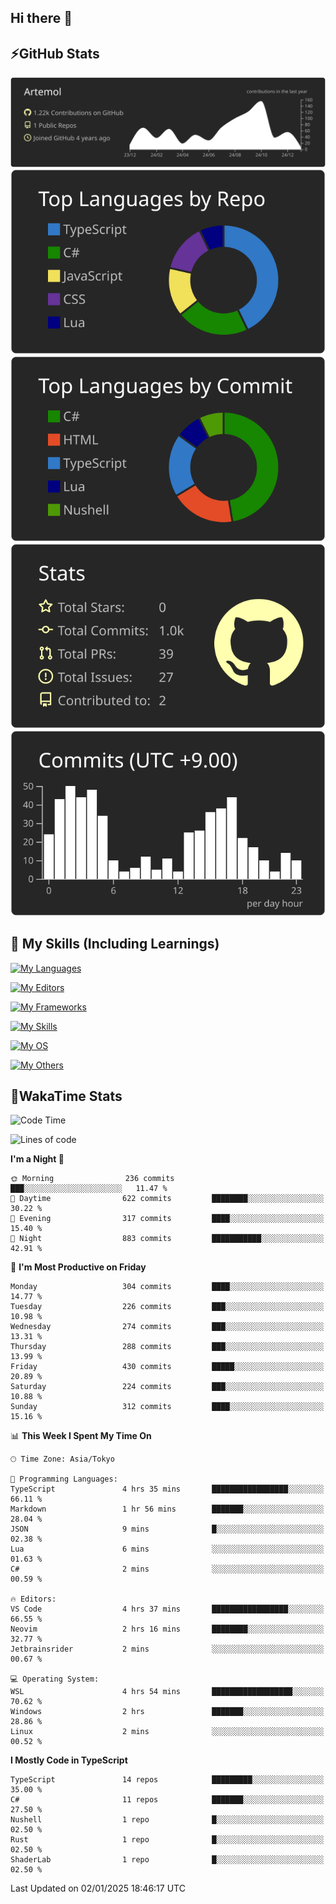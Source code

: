 ## Hi there 👋
<!--
**Artemol/Artemol** is a ✨ _special_ ✨ repository because its `README.md` (this file) appears on your GitHub profile.

Here are some ideas to get you started:

- 🔭 I’m currently working on ...
- 🌱 I’m currently learning ...
- 👯 I’m looking to collaborate on ...
- 🤔 I’m looking for help with ...
- 💬 Ask me about ...
- 📫 How to reach me: ...
- 😄 Pronouns: ...
- ⚡ Fun fact: ...
-->

## ⚡GitHub Stats
[![](https://raw.githubusercontent.com/Artemol/Artemol/main/profile-summary-card-output/apprentice/0-profile-details.svg)](https://github.com/vn7n24fzkq/github-profile-summary-cards)
[![](https://raw.githubusercontent.com/Artemol/Artemol/main/profile-summary-card-output/apprentice/1-repos-per-language.svg)](https://github.com/vn7n24fzkq/github-profile-summary-cards) [![](https://raw.githubusercontent.com/Artemol/Artemol/main/profile-summary-card-output/apprentice/2-most-commit-language.svg)](https://github.com/vn7n24fzkq/github-profile-summary-cards)
[![](https://raw.githubusercontent.com/Artemol/Artemol/main/profile-summary-card-output/apprentice/3-stats.svg)](https://github.com/vn7n24fzkq/github-profile-summary-cards) [![](https://raw.githubusercontent.com/Artemol/Artemol/main/profile-summary-card-output/apprentice/4-productive-time.svg)](https://github.com/vn7n24fzkq/github-profile-summary-cards)

## 🌱 My Skills (Including Learnings)

<!--
### Languages
-->
[![My Languages](https://skillicons.dev/icons?i=ts,py,cs,dotnet,rust,go,c,matlab,css)](https://skillicons.dev)

<!--
### Editors
-->
[![My Editors](https://skillicons.dev/icons?i=vscode,neovim,vim,visualstudio,idea)](https://skillicons.dev)

<!--
### Frameworks
-->
[![My Frameworks](https://skillicons.dev/icons?i=react,nestjs,vite,tailwind,tauri,electron,remix,nextjs,fastapi)](https://skillicons.dev)

<!--
### Tools
-->
[![My Skills](https://skillicons.dev/icons?i=git,nodejs,docker,unity,postman,bun,discord,cloudflare,bash,prometheus,grafana,obsidian)](https://skillicons.dev)

<!--
### OS
-->
[![My OS](https://skillicons.dev/icons?i=windows,ubuntu)](https://skillicons.dev)

<!--
### Others
-->
[![My Others](https://skillicons.dev/icons?i=github,raspberrypi,gcp)](https://skillicons.dev)

## 💬WakaTime Stats
<!--START_SECTION:waka-->
![Code Time](http://img.shields.io/badge/Code%20Time-384%20hrs%2031%20mins-blue)

![Lines of code](https://img.shields.io/badge/From%20Hello%20World%20I%27ve%20Written-12.0%20million%20lines%20of%20code-blue)

**I'm a Night 🦉** 

```text
🌞 Morning                236 commits         ███░░░░░░░░░░░░░░░░░░░░░░   11.47 % 
🌆 Daytime                622 commits         ████████░░░░░░░░░░░░░░░░░   30.22 % 
🌃 Evening                317 commits         ████░░░░░░░░░░░░░░░░░░░░░   15.40 % 
🌙 Night                  883 commits         ███████████░░░░░░░░░░░░░░   42.91 % 
```
📅 **I'm Most Productive on Friday** 

```text
Monday                   304 commits         ████░░░░░░░░░░░░░░░░░░░░░   14.77 % 
Tuesday                  226 commits         ███░░░░░░░░░░░░░░░░░░░░░░   10.98 % 
Wednesday                274 commits         ███░░░░░░░░░░░░░░░░░░░░░░   13.31 % 
Thursday                 288 commits         ███░░░░░░░░░░░░░░░░░░░░░░   13.99 % 
Friday                   430 commits         █████░░░░░░░░░░░░░░░░░░░░   20.89 % 
Saturday                 224 commits         ███░░░░░░░░░░░░░░░░░░░░░░   10.88 % 
Sunday                   312 commits         ████░░░░░░░░░░░░░░░░░░░░░   15.16 % 
```


📊 **This Week I Spent My Time On** 

```text
🕑︎ Time Zone: Asia/Tokyo

💬 Programming Languages: 
TypeScript               4 hrs 35 mins       █████████████████░░░░░░░░   66.11 % 
Markdown                 1 hr 56 mins        ███████░░░░░░░░░░░░░░░░░░   28.04 % 
JSON                     9 mins              █░░░░░░░░░░░░░░░░░░░░░░░░   02.38 % 
Lua                      6 mins              ░░░░░░░░░░░░░░░░░░░░░░░░░   01.63 % 
C#                       2 mins              ░░░░░░░░░░░░░░░░░░░░░░░░░   00.59 % 

🔥 Editors: 
VS Code                  4 hrs 37 mins       █████████████████░░░░░░░░   66.55 % 
Neovim                   2 hrs 16 mins       ████████░░░░░░░░░░░░░░░░░   32.77 % 
Jetbrainsrider           2 mins              ░░░░░░░░░░░░░░░░░░░░░░░░░   00.67 % 

💻 Operating System: 
WSL                      4 hrs 54 mins       ██████████████████░░░░░░░   70.62 % 
Windows                  2 hrs               ███████░░░░░░░░░░░░░░░░░░   28.86 % 
Linux                    2 mins              ░░░░░░░░░░░░░░░░░░░░░░░░░   00.52 % 
```

**I Mostly Code in TypeScript** 

```text
TypeScript               14 repos            █████████░░░░░░░░░░░░░░░░   35.00 % 
C#                       11 repos            ███████░░░░░░░░░░░░░░░░░░   27.50 % 
Nushell                  1 repo              █░░░░░░░░░░░░░░░░░░░░░░░░   02.50 % 
Rust                     1 repo              █░░░░░░░░░░░░░░░░░░░░░░░░   02.50 % 
ShaderLab                1 repo              █░░░░░░░░░░░░░░░░░░░░░░░░   02.50 % 
```




 Last Updated on 02/01/2025 18:46:17 UTC
<!--END_SECTION:waka-->
